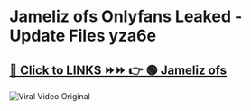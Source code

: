 
 # Jameliz ofs Onlyfans Leaked - Update Files yza6e

## <h2><a href="https://clipsfans.com/Jameliz_ofs&ref=git">🔗 Click to LINKS ⏩⏩ 👉 🟢 Jameliz ofs </a></h2>

<a href="https://clipsfans.com/Jameliz_ofs&ref=git" rel="nofollow" data-target="animated-image.originalLink"><img src="https://i.ibb.co.com/xMMVF88/686577567.gif" alt="Viral Video Original" style="max-width: 100%; display: inline-block;" data-target="animated-image.originalImage"></a>


